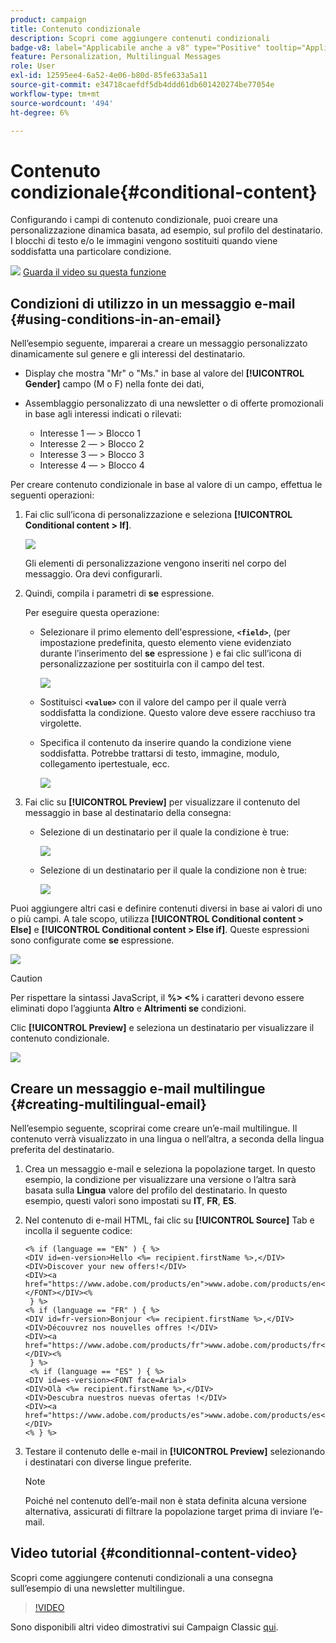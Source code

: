 ```yaml
---
product: campaign
title: Contenuto condizionale
description: Scopri come aggiungere contenuti condizionali
badge-v8: label="Applicabile anche a v8" type="Positive" tooltip="Applicabile anche a Campaign v8"
feature: Personalization, Multilingual Messages
role: User
exl-id: 12595ee4-6a52-4e06-b80d-85fe633a5a11
source-git-commit: e34718caefdf5db4ddd61db601420274be77054e
workflow-type: tm+mt
source-wordcount: '494'
ht-degree: 6%

---
```


# Contenuto condizionale{#conditional-content}

Configurando i campi di contenuto condizionale, puoi creare una personalizzazione dinamica basata, ad esempio, sul profilo del destinatario. I blocchi di testo e/o le immagini vengono sostituiti quando viene soddisfatta una particolare condizione.

![](assets/do-not-localize/how-to-video.png) [Guarda il video su questa funzione](#conditionnal-content-video)


## Condizioni di utilizzo in un messaggio e-mail {#using-conditions-in-an-email}

Nell’esempio seguente, imparerai a creare un messaggio personalizzato dinamicamente sul genere e gli interessi del destinatario.

* Display che mostra &quot;Mr&quot; o &quot;Ms.&quot; in base al valore del **[!UICONTROL Gender]** campo (M o F) nella fonte dei dati,
* Assemblaggio personalizzato di una newsletter o di offerte promozionali in base agli interessi indicati o rilevati:

   * Interesse 1 — > Blocco 1
   * Interesse 2 — > Blocco 2
   * Interesse 3 — > Blocco 3
   * Interesse 4 — > Blocco 4

Per creare contenuto condizionale in base al valore di un campo, effettua le seguenti operazioni:

1. Fai clic sull’icona di personalizzazione e seleziona **[!UICONTROL Conditional content > If]**.

   ![](assets/s_ncs_user_conditional_content02.png)

   Gli elementi di personalizzazione vengono inseriti nel corpo del messaggio. Ora devi configurarli.

1. Quindi, compila i parametri di **se** espressione.

   Per eseguire questa operazione:

   * Selezionare il primo elemento dell&#39;espressione, **`<field>`**, (per impostazione predefinita, questo elemento viene evidenziato durante l’inserimento del **se** espressione ) e fai clic sull’icona di personalizzazione per sostituirla con il campo del test.

     ![](assets/s_ncs_user_conditional_content03.png)

   * Sostituisci **`<value>`** con il valore del campo per il quale verrà soddisfatta la condizione. Questo valore deve essere racchiuso tra virgolette.
   * Specifica il contenuto da inserire quando la condizione viene soddisfatta. Potrebbe trattarsi di testo, immagine, modulo, collegamento ipertestuale, ecc.

     ![](assets/s_ncs_user_conditional_content04.png)

1. Fai clic su **[!UICONTROL Preview]** per visualizzare il contenuto del messaggio in base al destinatario della consegna:

   * Selezione di un destinatario per il quale la condizione è true:

     ![](assets/s_ncs_user_conditional_content05.png)

   * Selezione di un destinatario per il quale la condizione non è true:

     ![](assets/s_ncs_user_conditional_content06.png)

Puoi aggiungere altri casi e definire contenuti diversi in base ai valori di uno o più campi. A tale scopo, utilizza **[!UICONTROL Conditional content > Else]** e **[!UICONTROL Conditional content > Else if]**. Queste espressioni sono configurate come **se** espressione.

![](assets/s_ncs_user_conditional_content07.png)

>[!CAUTION]
>
>Per rispettare la sintassi JavaScript, il **%> &lt;%** i caratteri devono essere eliminati dopo l’aggiunta **Altro** e **Altrimenti se** condizioni.

Clic **[!UICONTROL Preview]** e seleziona un destinatario per visualizzare il contenuto condizionale.

![](assets/s_ncs_user_conditional_content08.png)

## Creare un messaggio e-mail multilingue {#creating-multilingual-email}

Nell’esempio seguente, scoprirai come creare un’e-mail multilingue. Il contenuto verrà visualizzato in una lingua o nell’altra, a seconda della lingua preferita del destinatario.

1. Crea un messaggio e-mail e seleziona la popolazione target. In questo esempio, la condizione per visualizzare una versione o l’altra sarà basata sulla **Lingua** valore del profilo del destinatario. In questo esempio, questi valori sono impostati su **IT**, **FR**, **ES**.
1. Nel contenuto di e-mail HTML, fai clic su **[!UICONTROL Source]** Tab e incolla il seguente codice:

   ```
   <% if (language == "EN" ) { %>
   <DIV id=en-version>Hello <%= recipient.firstName %>,</DIV>
   <DIV>Discover your new offers!</DIV>
   <DIV><a href="https://www.adobe.com/products/en">www.adobe.com/products/en</A></FONT></DIV><%
    } %>
   <% if (language == "FR" ) { %>
   <DIV id=fr-version>Bonjour <%= recipient.firstName %>,</DIV>
   <DIV>Découvrez nos nouvelles offres !</DIV>
   <DIV><a href="https://www.adobe.com/products/fr">www.adobe.com/products/fr</A></DIV><%
    } %>
    <% if (language == "ES" ) { %>
   <DIV id=es-version><FONT face=Arial>
   <DIV>Olà <%= recipient.firstName %>,</DIV>
   <DIV>Descubra nuestros nuevas ofertas !</DIV>
   <DIV><a href="https://www.adobe.com/products/es">www.adobe.com/products/es</A></DIV>
   <% } %>
   ```

1. Testare il contenuto delle e-mail in **[!UICONTROL Preview]** selezionando i destinatari con diverse lingue preferite.

   >[!NOTE]
   >
   >Poiché nel contenuto dell’e-mail non è stata definita alcuna versione alternativa, assicurati di filtrare la popolazione target prima di inviare l’e-mail.

## Video tutorial {#conditionnal-content-video}

Scopri come aggiungere contenuti condizionali a una consegna sull’esempio di una newsletter multilingue.

>[!VIDEO](https://video.tv.adobe.com/v/24926?quality=12)

Sono disponibili altri video dimostrativi sui Campaign Classic [qui](https://experienceleague.adobe.com/docs/campaign-classic-learn/tutorials/overview.html?lang=it).
